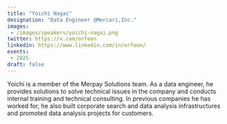 ```yaml
---
title: "Yoichi Nagai"
designation: "Data Engineer @Mercari,Inc."
images:
 - /images/speakers/yoichi-nagai.png
twitter: https://x.com/orfeon
linkedin: https://www.linkedin.com/in/orfeon/
events:
 - 2025
draft: false
---
```


Yoichi is a member of the Merpay Solutions team. As a data engineer, he provides solutions to solve technical issues in the company and conducts internal training and technical consulting.
In previous companies he has worked for, he also built corporate search and data analysis infrastructures and promoted data analysis projects for customers.